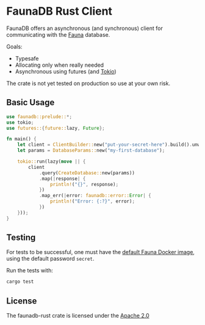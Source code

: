# FaunaDB Rust Client

FaunaDB offers an asynchronous (and synchronous) client for communicating with
the [Fauna](https://fauna.com) database.

Goals:

- Typesafe
- Allocating only when really needed
- Asynchronous using futures (and [Tokio](https://tokio.rs))

The crate is not yet tested on production so use at your own risk.

## Basic Usage

``` rust
use faunadb::prelude::*;
use tokio;
use futures::{future::lazy, Future};

fn main() {
    let client = ClientBuilder::new("put-your-secret-here").build().unwrap();
    let params = DatabaseParams::new("my-first-database");

    tokio::run(lazy(move || {
        client
            .query(CreateDatabase::new(params))
            .map(|response| {
                println!("{}", response);
            })
            .map_err(|error: faunadb::error::Error| {
                println!("Error: {:?}", error);
            })
    }));
}
```

## Testing

For tests to be successful, one must have the [default Fauna Docker
image](https://github.com/fauna/faunadb-docker), using the default password
`secret`.

Run the tests with:

``` bash
cargo test
```

## License

The faunadb-rust crate is licensed under the [Apache 2.0](./LICENSE)
